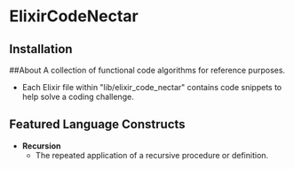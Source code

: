# ElixirCodeNectar

## Installation

##About
A collection of functional code algorithms for reference purposes.
* Each Elixir file within "lib/elixir_code_nectar" contains code snippets to help solve a coding challenge.

## Featured Language Constructs
 * <b>Recursion</b>
   * The repeated application of a recursive procedure or definition.

